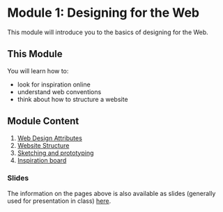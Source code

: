 # Module 1: Designing for the Web 

This module will introduce you to the basics of designing for the Web.



## This Module

You will learn how to:

-   look for inspiration online
-	understand web conventions
-	think about how to structure a website



## Module Content

1. [Web Design Attributes](design-1.md)
2. [Website Structure](design-2.md)
3. [Sketching and prototyping](design-3.md)
4. [Inspiration board](design-4.md)



### Slides
The information on the pages above is also available as slides (generally used for presentation in class) [here](slides/index.md).

